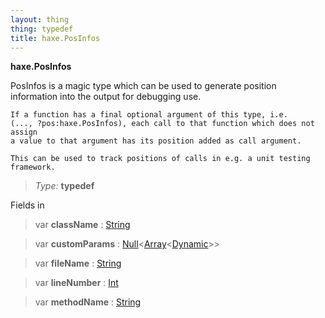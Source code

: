 ```yaml
---
layout: thing
thing: typedef
title: haxe.PosInfos
---
```

**haxe.PosInfos**

PosInfos is a magic type which can be used to generate position information
	into the output for debugging use.

	If a function has a final optional argument of this type, i.e.
	(..., ?pos:haxe.PosInfos), each call to that function which does not assign
	a value to that argument has its position added as call argument.

	This can be used to track positions of calls in e.g. a unit testing
	framework.



> *Type:* **typedef**

Fields in 


> var **className** : <a href="../String.html" class="type">String</a>

> var **customParams** : <a href="../Null.html" class="type">Null</a>&lt;<a href="../Array.html" class="type">Array</a>&lt;<a href="../Dynamic.html" class="type">Dynamic</a>&gt;&gt;

> var **fileName** : <a href="../String.html" class="type">String</a>

> var **lineNumber** : <a href="../Int.html" class="type">Int</a>

> var **methodName** : <a href="../String.html" class="type">String</a>



